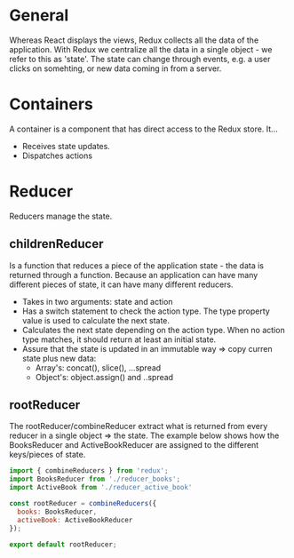 # General
Whereas React displays the views, Redux collects all the data of the application. With Redux we centralize all the data in a single object - we refer to this as 'state'. The state can change through events, e.g. a user clicks on somehting, or new data coming in from a server.

# Containers
A container is a component that has direct access to the Redux store. It...
- Receives state updates.
- Dispatches actions

# Reducer
Reducers manage the state.

## childrenReducer
Is a function that reduces a piece of the application state - the data is returned through a function. Because an application can have many different pieces of state, it can have many different reducers. 

- Takes in two arguments: state and action
- Has a switch statement to check the action type. The type property value is used to calculate the next state.
- Calculates the next state depending on the action type. When no action type matches, it should return at least an initial state.
- Assure that the state is updated in an immutable way => copy curren state plus new data:
  - Array's: concat(), slice(), ...spread
  - Object's: object.assign() and ..spread

## rootReducer
The rootReducer/combineReducer extract what is returned from every reducer in a single object => the state. The example below shows how the BooksReducer and ActiveBookReducer are assigned to the different keys/pieces of state.  

```jsx
import { combineReducers } from 'redux';
import BooksReducer from './reducer_books';
import ActiveBook from './reducer_active_book'

const rootReducer = combineReducers({
  books: BooksReducer, 
  activeBook: ActiveBookReducer
});

export default rootReducer;
```



